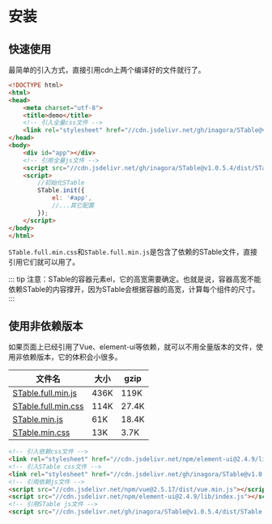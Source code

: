 # 安装
## 快速使用
最简单的引入方式，直接引用cdn上两个编译好的文件就行了。
```html
<!DOCTYPE html>
<html>
<head>
	<meta charset="utf-8">
	<title>demo</title>
	<!-- 引入全量css文件 -->
	<link rel="stylesheet" href="//cdn.jsdelivr.net/gh/inagora/STable@v1.0.5.4/dist/STable.full.min.css"/>
</head>
<body>
	<div id="app"></div>
	<!-- 引用全量js文件 -->
	<script src="//cdn.jsdelivr.net/gh/inagora/STable@v1.0.5.4/dist/STable.full.min.js"></script>
	<script>
		//初始化STable
		STable.init({
			el: '#app',
			//...其它配置
		});
	</script>
</body>
</html>
```
`STable.full.min.css`和`STable.full.min.js`是包含了依赖的STable文件，直接引用它们就可以用了。

::: tip
 注意：STable的容器元素el，它的高宽需要确定。也就是说，容器高宽不能依赖STable的内容撑开，因为STable会根据容器的高宽，计算每个组件的尺寸。
:::

## 使用非依赖版本
如果页面上已经引用了Vue、element-ui等依赖，就可以不用全量版本的文件，使用非依赖版本，它的体积会小很多。

文件名 | 大小 | gzip
------------ | ------------- | -------------
[STable.full.min.js](https://cdn.jsdelivr.net/gh/inagora/STable@v1.0.5.4/dist/STable.full.min.js) | 436K | 119K
[STable.full.min.css](https://cdn.jsdelivr.net/gh/inagora/STable@v1.0.5.4/dist/STable.full.min.css) | 114K | 27.4K
[STable.min.js](https://cdn.jsdelivr.net/gh/inagora/STable@v1.0.5.4/dist/STable.min.js) | 61K | 18.4K
[STable.min.css](https://cdn.jsdelivr.net/gh/inagora/STable@v1.0.5.4/dist/STable.min.css) | 13K | 3.7K

```html
<!-- 引入依赖css文件 -->
<link rel="stylesheet" href="//cdn.jsdelivr.net/npm/element-ui@2.4.9/lib/theme-chalk/index.css"/>
<!-- 引入STable css文件 -->
<link rel="stylesheet" href="//cdn.jsdelivr.net/gh/inagora/STable@v1.0.5.4/dist/STable.min.css"/>
<!-- 引用依赖js文件 -->
<script src="//cdn.jsdelivr.net/npm/vue@2.5.17/dist/vue.min.js"></script>
<script src="//cdn.jsdelivr.net/npm/element-ui@2.4.9/lib/index.js"></script>
<!-- 引用STable js文件 -->
<script src="//cdn.jsdelivr.net/gh/inagora/STable@v1.0.5.4/dist/STable.min.js"></script>
```